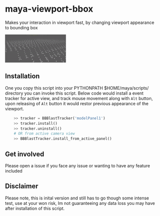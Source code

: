 # maya-viewport-bbox
Makes your interaction in viewport fast, by changing viewport appearance to bounding box

![](bb_blast_proto.gif)
        

## Installation

One you copy this script into your PYTHONPATH $HOME/maya/scripts/ directory you can invoke this script. Below code would install a event tracker for active view, and track mouse movement along with `Alt` button, upon releasing of `Alt` button it would restor previous appearance of the viewport.

```python
    >> tracker = BBBlastTracker('modelPanel1')
    >> tracker.install()
    >> tracker.uninstall()
    # OR from active camera view
    >> BBBlastTracker.install_from_active_panel()
```

## Get involved

Please open a issue if you face any issue or wanting to have any feature included
        
## Disclaimer

Please note, this is inital version and still has to go though some intense test, use at your won risk, Im not guaranteeing any data loss you may have after installation of this script. 
